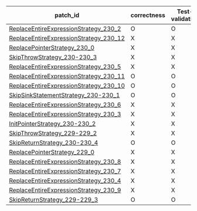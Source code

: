  | patch_id |correctness |Test-validation |NPEX-validation |
 |--- | --- | --- | --- | 
 | [ReplaceEntireExpressionStrategy_230_2](./patches/ReplaceEntireExpressionStrategy_230_2/patch.java#L238) | O | O | X | 
 | [ReplaceEntireExpressionStrategy_230_12](./patches/ReplaceEntireExpressionStrategy_230_12/patch.java#L238) | X | X | X | 
 | [ReplacePointerStrategy_230_0](./patches/ReplacePointerStrategy_230_0/patch.java#L238) | X | X | X | 
 | [SkipThrowStrategy_230-230_3](./patches/SkipThrowStrategy_230-230_3/patch.java#L238) | X | X | X | 
 | [ReplaceEntireExpressionStrategy_230_5](./patches/ReplaceEntireExpressionStrategy_230_5/patch.java#L238) | X | X | X | 
 | [ReplaceEntireExpressionStrategy_230_11](./patches/ReplaceEntireExpressionStrategy_230_11/patch.java#L238) | O | O | O | 
 | [ReplaceEntireExpressionStrategy_230_10](./patches/ReplaceEntireExpressionStrategy_230_10/patch.java#L238) | O | O | X | 
 | [SkipSinkStatementStrategy_230-230_1](./patches/SkipSinkStatementStrategy_230-230_1/patch.java#L238) | O | O | O | 
 | [ReplaceEntireExpressionStrategy_230_6](./patches/ReplaceEntireExpressionStrategy_230_6/patch.java#L238) | X | X | X | 
 | [ReplaceEntireExpressionStrategy_230_3](./patches/ReplaceEntireExpressionStrategy_230_3/patch.java#L238) | X | X | X | 
 | [InitPointerStrategy_230-230_2](./patches/InitPointerStrategy_230-230_2/patch.java#L238) | X | X | X | 
 | [SkipThrowStrategy_229-229_2](./patches/SkipThrowStrategy_229-229_2/patch.java#L237) | X | X | X | 
 | [SkipReturnStrategy_230-230_4](./patches/SkipReturnStrategy_230-230_4/patch.java#L238) | O | O | O | 
 | [ReplacePointerStrategy_229_0](./patches/ReplacePointerStrategy_229_0/patch.java#L237) | X | X | X | 
 | [ReplaceEntireExpressionStrategy_230_8](./patches/ReplaceEntireExpressionStrategy_230_8/patch.java#L238) | X | X | X | 
 | [ReplaceEntireExpressionStrategy_230_7](./patches/ReplaceEntireExpressionStrategy_230_7/patch.java#L238) | X | X | X | 
 | [ReplaceEntireExpressionStrategy_230_4](./patches/ReplaceEntireExpressionStrategy_230_4/patch.java#L238) | X | X | X | 
 | [ReplaceEntireExpressionStrategy_230_9](./patches/ReplaceEntireExpressionStrategy_230_9/patch.java#L238) | X | X | X | 
 | [SkipReturnStrategy_229-229_3](./patches/SkipReturnStrategy_229-229_3/patch.java#L237) | O | O | O | 
